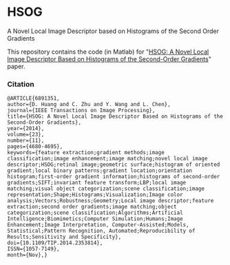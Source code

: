 # HSOG
A Novel Local Image Descriptor based on Histograms of the Second Order Gradients


This repository contains the code (in Matlab) for "[HSOG: A Novel Local Image Descriptor Based on Histograms of the Second-Order Gradients](https://ieeexplore.ieee.org/document/6891351/)" paper.

### Citation
```
@ARTICLE{6891351, 
author={D. Huang and C. Zhu and Y. Wang and L. Chen}, 
journal={IEEE Transactions on Image Processing}, 
title={HSOG: A Novel Local Image Descriptor Based on Histograms of the Second-Order Gradients}, 
year={2014}, 
volume={23}, 
number={11}, 
pages={4680-4695}, 
keywords={feature extraction;gradient methods;image classification;image enhancement;image matching;novel local image descriptor;HSOG;retinal image;geometric surface;histogram of oriented gradient;local binary patterns;gradient location;orientation histogram;first-order gradient information;histograms of second-order gradients;SIFT;invariant feature transform;LBP;local image matching;visual object categorization;scene classification;image representation;Shape;Histograms;Visualization;Image color analysis;Vectors;Robustness;Geometry;Local image descriptor;feature extraction;second order gradients;image matching;object categorization;scene classification;Algorithms;Artificial Intelligence;Biomimetics;Computer Simulation;Humans;Image Enhancement;Image Interpretation, Computer-Assisted;Models, Statistical;Pattern Recognition, Automated;Reproducibility of Results;Sensitivity and Specificity}, 
doi={10.1109/TIP.2014.2353814}, 
ISSN={1057-7149}, 
month={Nov},}
